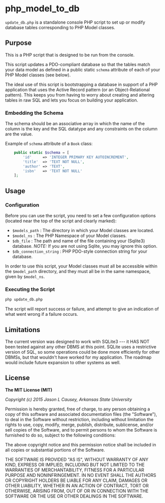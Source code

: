 # php_model_to_db
`update_db.php` is a standalone console PHP script to set up or modify database tables corresponding to PHP Model classes.

## Purpose

This is a PHP script that is designed to be run from the console.

This script updates a PDO-compliant database so that the tables match 
your data model as defined in a public static `schema` attribute of 
each of your PHP Model classes (see below). 

The ideal use of this script is bootstrapping a database in support of a PHP application that uses the Active Record pattern (or an Object-Relational pattern).  This keeps you from having to worry about creating and altering tables in raw SQL and lets you focus on building your application.

### Embedding the Schema 

The schema should be an associative array in which the name of
the column is the key and the SQL datatype and any constraints on the 
column are the value.  

Example of `schema` attribute of a `Book` class:

```php
    public static $schema = [
        'id'     => 'INTEGER PRIMARY KEY AUTOINCREMENT',
        'title'  => 'TEXT NOT NULL',
        'author' => 'TEXT',
        'isbn'   => 'TEXT NOT NULL'
    ];
```

## Usage

### Configuration

Before you can use the script, you need to set a few configuration options (located near the top of the script and clearly marked):

* `$models_path` : The directory in which your Model classes are located.
* `$model_ns`    : The PHP Namespace of your Model classes.
* `$db_file`     : The path and name of the file containing your (Sqlite3) database. _NOTE:_ If you are not using Sqlite, you may ignore this option.
* `$db_connection_string` : PHP PDO-style connection string for your database.

In order to use this script, your Model classes must all be accessible within the `$model_path` directory, and they must all be in the same namespace, given by `$model_ns`.

### Executing the Script

```bash
php update_db.php
```

The script will report success or failure, and attempt to give an indication of what went wrong if a failure occurs.

## Limitations

The current version was designed to work with SQLite3 --- it HAS NOT
been tested against any other DBMS at this point.
SQLite uses a restrictive version of SQL, so some operations could be
done more efficiently for other DBMSs, but that wouldn't have worked
for my application.  The roadmap would include future expansion to other
systems as well.

## License

**The MIT License (MIT)**

_Copyright (c) 2015 Jason L Causey, Arkansas State University_

Permission is hereby granted, free of charge, to any person obtaining a copy
of this software and associated documentation files (the "Software"), to deal
in the Software without restriction, including without limitation the rights
to use, copy, modify, merge, publish, distribute, sublicense, and/or sell
copies of the Software, and to permit persons to whom the Software is
furnished to do so, subject to the following conditions:

The above copyright notice and this permission notice shall be included in
all copies or substantial portions of the Software.

THE SOFTWARE IS PROVIDED "AS IS", WITHOUT WARRANTY OF ANY KIND, EXPRESS OR
IMPLIED, INCLUDING BUT NOT LIMITED TO THE WARRANTIES OF MERCHANTABILITY,
FITNESS FOR A PARTICULAR PURPOSE AND NONINFRINGEMENT. IN NO EVENT SHALL THE
AUTHORS OR COPYRIGHT HOLDERS BE LIABLE FOR ANY CLAIM, DAMAGES OR OTHER
LIABILITY, WHETHER IN AN ACTION OF CONTRACT, TORT OR OTHERWISE, ARISING FROM,
OUT OF OR IN CONNECTION WITH THE SOFTWARE OR THE USE OR OTHER DEALINGS IN
THE SOFTWARE.
